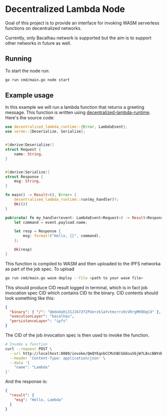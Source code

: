 # Decentralized Lambda Node

Goal of this project is to provide an interface for invoking WASM serverless functions on decentralized networks.

Currently, only Bacalhau network is supported but the aim is to support other networks in future as well.

## Running

To start the node run:

```bash
go run cmd/main.go node start
```

## Example usage

In this example we will run a lambda function that returns a greeting message. This function is written
using [decentralized-lambda-runtime](https://github.com/pyropy/decentralized-lambda-runtime). Here's the source code:

```rust
use decentralized_lambda_runtime::{Error, LambdaEvent};
use serde::{Deserialize, Serialize};


#[derive(Deserialize)]
struct Request {
    name: String,
}


#[derive(Serialize)]
struct Response {
    msg: String,
}

fn main() -> Result<(), Error> {
    decentralised_lambda_runtime::run(my_handler)?;
    Ok(())
}

pub(crate) fn my_handler(event: LambdaEvent<Request>) -> Result<Response, Error> {
    let command = event.payload.name;

    let resp = Response {
        msg: format!("Hello, {}", command),
    };

    Ok(resp)
}
```

This function is compiled to WASM and then uploaded to the IPFS networka as part of the job spec. To upload

```bash
go run cmd/main.go wasm deploy --file <path to your wasm file>
```

This should produce CID result logged in terminal, which is in fact job invocation spec CID which contains CID to the binary. CID contents should look something like this:

```json
{
  "binary": { "/": "QmdoUoHi31JJb72Y2PUerzk1aYvtmcrrx9cVRrgMK9DqCd" },
  "executionLayer": "bacalhau",
  "persistanceLayer": "ipfs"
}
```

The CID of the job invocation spec is then used to invoke the function.

```bash
# Invoke a function
curl --request POST \
  --url http://localhost:8080/invoke/QmQYEqnbCCMshBCG68ou56jW7LBscBWYd6fo13EDDCAFU4 \
  --header 'Content-Type: application/json' \
  --data '{
	"name": "Lambda"
}'
```

And the response is:

```json
{
  "result": {
    "msg": "Hello, Lambda"
  }
}
```
